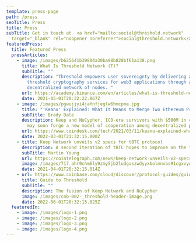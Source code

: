 ```yaml
---
template: press-page
path: /press
seoTitle: Press
title: Press
subTitle: Get in touch at  <a href="mailto:social@threshold.network"
  target="_blank" rel="noopener noreferrer">social@threshold.network</a>
featuredPress:
  title: Featured Press
  pressArticles:
    - image: /images/b625641b39804a30ba98b828bf61a138.png
      title: What Is Threshold Network (T)?
      subTitle: ""
      description: "Threshold empowers user sovereignty by delivering a suite of
        threshold cryptography services for web3 applications through a
        decentralized network of nodes. "
      url: https://academy.binance.com/en/articles/what-is-threshold-network-t
      date: 2021-05-01T20:32:22.867Z
    - image: /images/pgwujjyi4jafnfjeglw6hmcpma.jpg
      title: "'Keanu' Explained: What It Means to Merge Two Ethereum Projects"
      subTitle: Brady Dale
      description: Keep and NuCypher, ICO-era survivors with $500M in combined assets,
        may soon forge a new model of cooperation among decentralized protocols.
      url: https://www.coindesk.com/tech/2021/03/11/keanu-explained-what-it-means-to-merge-two-ethereum-projects/
      date: 2022-03-01T21:32:15.000Z
    - title: Keep Network unveils v2 specs for tBTC protocol
      description: A second iteration of tBTC hopes to improve on the failings of the first.
      subTitle: Martin Young
      url: https://cointelegraph.com/news/keep-network-unveils-v2-specs-for-tbtc-protocol
      image: /images/717_ahr0chm6ly9zmy5jb2ludgvszwdyyxbolmnvbs91cgxvywrzlziwmjetmdqvmme0ntqwmdatyzg3nc00ndu1lwe4yzitmdc5mmnjzwq5ngq3lmpwzw-.jpg
      date: 2021-04-01T20:32:15.014Z
    - url: https://www.coinbase.com/cloud/discover/protocol-guides/guide-to-threshold
      title: Guide to Threshold
      subTitle: ""
      description: The fusion of Keep Network and NuCypher
      image: /images/cnb-002-_threshold-header-image.png
      date: 2022-06-01T20:32:15.025Z
  featuredIn:
    - image: /images/logo-1.png
    - image: /images/logo-2.png
    - image: /images/logo-3.png
    - image: /images/logo-4.png
---
```

